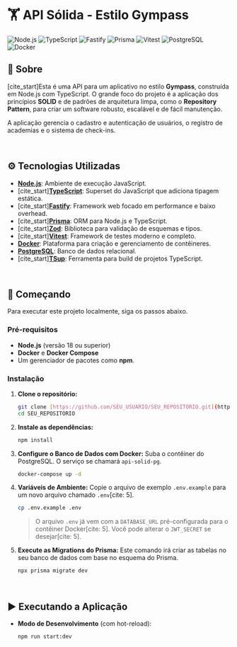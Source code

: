 # 🏋️ API Sólida - Estilo Gympass

![Node.js](https://img.shields.io/badge/Node.js-18+-green.svg)
![TypeScript](https://img.shields.io/badge/TypeScript-5-blue.svg)
![Fastify](https://img.shields.io/badge/Fastify-5-black.svg)
![Prisma](https://img.shields.io/badge/Prisma-6-darkblue.svg)
![Vitest](https://img.shields.io/badge/Vitest-3-purple.svg)
![PostgreSQL](https://img.shields.io/badge/PostgreSQL-16-blue.svg)
![Docker](https://img.shields.io/badge/Docker-gray.svg?logo=docker)

## 📝 Sobre

[cite_start]Esta é uma API para um aplicativo no estilo **Gympass**, construída em Node.js com TypeScript. O grande foco do projeto é a aplicação dos princípios **SOLID** e de padrões de arquitetura limpa, como o **Repository Pattern**, para criar um software robusto, escalável e de fácil manutenção.

A aplicação gerencia o cadastro e autenticação de usuários, o registro de academias e o sistema de check-ins.

<br>

## ⚙️ Tecnologias Utilizadas

- **[Node.js](https://nodejs.org/)**: Ambiente de execução JavaScript.
- [cite_start]**[TypeScript](https://www.typescriptlang.org/)**: Superset do JavaScript que adiciona tipagem estática.
- [cite_start]**[Fastify](https://www.fastify.io/)**: Framework web focado em performance e baixo overhead.
- [cite_start]**[Prisma](https://www.prisma.io/)**: ORM para Node.js e TypeScript.
- [cite_start]**[Zod](https://zod.dev/)**: Biblioteca para validação de esquemas e tipos.
- [cite_start]**[Vitest](https://vitest.dev/)**: Framework de testes moderno e completo.
- **[Docker](https://www.docker.com/)**: Plataforma para criação e gerenciamento de contêineres.
- **[PostgreSQL](https://www.postgresql.org/)**: Banco de dados relacional.
- [cite_start]**[TSup](https://tsup.egoist.dev/)**: Ferramenta para build de projetos TypeScript.

<br>

## 🚀 Começando

Para executar este projeto localmente, siga os passos abaixo.

### Pré-requisitos
- **Node.js** (versão 18 ou superior)
- **Docker** e **Docker Compose**
- Um gerenciador de pacotes como **npm**.

### Instalação

1.  **Clone o repositório:**
    ```bash
    git clone [https://github.com/SEU_USUARIO/SEU_REPOSITORIO.git](https://github.com/SEU_USUARIO/SEU_REPOSITORIO.git)
    cd SEU_REPOSITORIO
    ```

2.  **Instale as dependências:**
    ```bash
    npm install
    ```

3.  **Configure o Banco de Dados com Docker:**
    Suba o contêiner do PostgreSQL. O serviço se chamará `api-solid-pg`.
    ```bash
    docker-compose up -d
    ```

4.  **Variáveis de Ambiente:**
    Copie o arquivo de exemplo `.env.example` para um novo arquivo chamado `.env`[cite: 5].
    ```bash
    cp .env.example .env
    ```
    > O arquivo `.env` já vem com a `DATABASE_URL` pré-configurada para o contêiner Docker[cite: 5]. Você pode alterar o `JWT_SECRET` se desejar[cite: 5].

5.  **Execute as Migrations do Prisma:**
    Este comando irá criar as tabelas no seu banco de dados com base no esquema do Prisma.
    ```bash
    npx prisma migrate dev
    ```

<br>

## ▶️ Executando a Aplicação

- **Modo de Desenvolvimento** (com hot-reload):
  ```bash
  npm run start:dev
